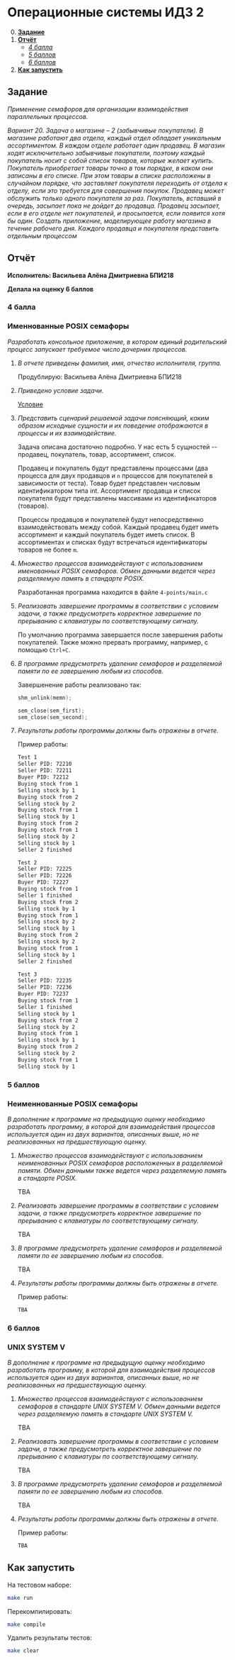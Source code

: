 # Операционные системы ИДЗ 2

0. [**Задание**](#задание)
0. [**Отчёт**](#отчёт)
    + [*4 балла*](#4-балла)
    + [*5 баллов*](#5-баллов)
    + [*6 баллов*](#6-баллов)
0. [**Как запустить**](#как-запустить)

## Задание

*Применение семафоров для организации взаимодействия параллельных процессов.*

*Вариант 20. Задача о магазине – 2 (забывчивые покупатели). В магазине работают два отдела, каждый отдел обладает уникальным ассортиментом. В каждом отделе работает один продавец. В магазин ходят исключительно забывчивые покупатели, поэтому каждый покупатель носит с собой список товаров, которые желает купить. Покупатель приобретает товары точно в том порядке, в каком они записаны в его списке. При этом товары в списке расположены в случайном порядке, что заставляет покупателя переходить от отдела к отделу, если это требуется для совершения покупок. Продавец может обслужить только одного покупателя за раз. Покупатель, вставший в очередь, засыпает пока не дойдет до продавца. Продавец засыпает, если в его отделе нет покупателей, и просыпается, если появится хотя бы один. Создать приложение, моделирующее работу магазина в течение рабочего дня. Каждого продавца и покупателя представить отдельным процессом*

## Отчёт

**Исполнитель: Васильева Алёна Дмитриевна БПИ218**

**Делала на оценку 6 баллов**

### 4 балла 
### Именнованные POSIX семафоры

*Разработать консольное приложение, в котором единый родительский процесс запускает требуемое число дочерних процессов.*

1. *В отчете приведены фамилия, имя, отчество исполнителя, группа.*

    Продублирую: Васильева Алёна Дмитриевна БПИ218

2. *Приведено условие задачи.*

    [Условие](#задание)

3. *Представить сценарий решаемой задачи поясняющий, каким образом исходные сущности и их поведение отображаются в процессы и их взаимодействие.*

    Задача описана достаточно подробно. У нас есть 5 сущностей -- продавец, покупатель, товар, ассортимент, список.
    
    Продавец и покупатель будут представлены процессами (два процесса для двух продавцов и `n` процессов для покупателей в зависимости от теста). Товар будет представлен числовым идентификатором типа int. Ассортимент продавца и список покупателя будут представлены массивами из идентификаторов (товаров). 

    Процессы продавцов и покупателей будут непосредственно взаимодействовать между собой. Каждый продавец будет иметь ассортимент и каждый покупатель будет иметь список. В ассортиментах и списках будут встречаться идентификаторы товаров не более `m`.

4. *Множество процессов взаимодействуют с использованием именованных POSIX семафоров. Обмен данными ведется через разделяемую память в стандарте POSIX.*

    Разработанная программа находится в файле `4-points/main.c`

5. *Реализовать завершение программы в соответствии с условием задачи, а также предусмотреть корректное завершение по прерыванию с клавиатуры по соответствующему сигналу.*

    По умолчанию программа завершается после завершения работы покупателей. Также можно прервать программу, например, с помощью `Ctrl+C`.

6. *В программе предусмотреть удаление семафоров и разделяемой памяти по ее завершению любым из способов.*

    Завершенение работы реализовано так:
    ```c
    shm_unlink(memn);

    sem_close(sem_first);
    sem_close(sem_second);
    ```

7. *Результаты работы программы должны быть отражены в отчете.*

    Пример работы:
    ```bash
    Test 1
    Seller PID: 72210
    Seller PID: 72211
    Buyer PID: 72212
    Buying stock from 1
    Selling stock by 1
    Buying stock from 2
    Selling stock by 2
    Buying stock from 1
    Selling stock by 1
    Buying stock from 2
    Buying stock from 1
    Selling stock by 2
    Selling stock by 1
    Seller 2 finished

    Test 2
    Seller PID: 72225
    Seller PID: 72226
    Buyer PID: 72227
    Buying stock from 1
    Seller 1 finished
    Buying stock from 2
    Selling stock by 1
    Buying stock from 1
    Selling stock by 2
    Selling stock by 1
    Buying stock from 2
    Selling stock by 2
    Buying stock from 1
    Selling stock by 1
    Seller 2 finished

    Test 3
    Seller PID: 72235
    Seller PID: 72236
    Buyer PID: 72237
    Buying stock from 1
    Seller 1 finished
    Selling stock by 1
    Buying stock from 2
    Selling stock by 2
    Buying stock from 1
    Selling stock by 1
    Buying stock from 2
    Selling stock by 2
    Buying stock from 1
    Selling stock by 1
    ```

### 5 баллов
### Неименнованные POSIX семафоры

*В дополнение к программе на предыдущую оценку необходимо разработать программу, в которой для взаимодействия процессов используется один из двух вариантов, описанных выше, но не реализованных на предшествующую оценку.*

1. *Множество процессов взаимодействуют с использованием неименованных POSIX семафоров расположенных в разделяемой памяти. Обмен данными также ведется через разделяемую память в стандарте POSIX.*

    TBA

2. *Реализовать завершение программы в соответствии с условием задачи, а также предусмотреть корректное завершение по прерыванию с клавиатуры по соответствующему сигналу.*

    TBA

3. *В программе предусмотреть удаление семафоров и разделяемой памяти по ее завершению любым из способов.*

    TBA

4. *Результаты работы программы должны быть отражены в отчете.*

    Пример работы:
    ```bash
    TBA
    ```

### 6 баллов 
### UNIX SYSTEM V

*В дополнение к программе на предыдущую оценку необходимо разработать программу, в которой для взаимодействия процессов используется один из двух вариантов, описанных выше, но не реализованных на предшествующую оценку.*

1. *Множество процессов взаимодействуют с использованием семафоров в стандарте UNIX SYSTEM V. Обмен данными ведется через разделяемую память в стандарте UNIX SYSTEM V.*

    TBA

2. *Реализовать завершение программы в соответствии с условием задачи, а также предусмотреть корректное завершение по прерыванию с клавиатуры по соответствующему сигналу.*

    TBA

3. *В программе предусмотреть удаление семафоров и разделяемой памяти по ее завершению любым из способов.*

    TBA

4. *Результаты работы программы должны быть отражены в отчете.*

    Пример работы:
    ```bash
    TBA
    ```

## Как запустить

На тестовом наборе:

```bash
make run
```

Перекомпилировать:

```bash
make compile
```

Удалить результаты тестов:

```bash
make clear
```
